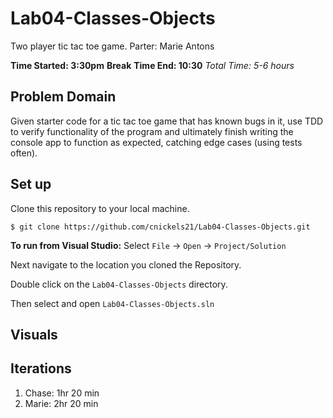 # Lab04-Classes-Objects
Two player tic tac toe game.
Parter: Marie Antons

**Time Started: 3:30pm**
**Break**
**Time End: 10:30**
*Total Time: 5-6 hours*

## Problem Domain
Given starter code for a tic tac toe game that has known bugs in it, use TDD to verify functionality of the program and ultimately finish writing the console app to function as expected, catching edge cases \(using tests often\).  

## Set up
Clone this repository to your local machine.

```
$ git clone https://github.com/cnickels21/Lab04-Classes-Objects.git
```

**To run from Visual Studio:**
Select ```File``` -> ```Open``` -> ```Project/Solution```

Next navigate to the location you cloned the Repository.

Double click on the ```Lab04-Classes-Objects``` directory.

Then select and open ```Lab04-Classes-Objects.sln```

## Visuals


## Iterations
1. Chase: 1hr 20 min
2. Marie: 2hr 20 min
 
